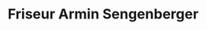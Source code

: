 ---
title: "Friseur Armin Sengenberger"
url: /neustadt-a-d-waldnaab/friseur-armin-sengenberger/
shop: Friseur
---